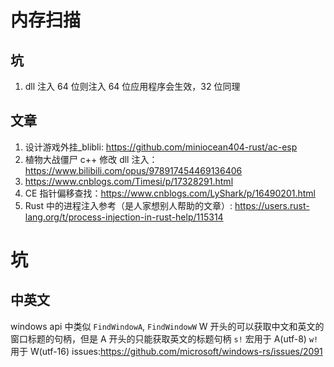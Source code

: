 # 内存扫描

## 坑

1. dll 注入 64 位则注入 64 位应用程序会生效，32 位同理

## 文章

1. 设计游戏外挂\_blibli: https://github.com/miniocean404-rust/ac-esp
1. 植物大战僵尸 c++ 修改 dll 注入：https://www.bilibili.com/opus/978917454469136406
1. https://www.cnblogs.com/Timesi/p/17328291.html
1. CE 指针偏移查找：https://www.cnblogs.com/LyShark/p/16490201.html
1. Rust 中的进程注入参考（是人家想别人帮助的文章）: https://users.rust-lang.org/t/process-injection-in-rust-help/115314

# 坑

## 中英文

windows api 中类似 `FindWindowA`, `FindWindowW` W 开头的可以获取中文和英文的窗口标题的句柄，但是 A 开头的只能获取英文的标题句柄
`s!` 宏用于 A(utf-8) `w!` 用于 W(utf-16) issues:https://github.com/microsoft/windows-rs/issues/2091
